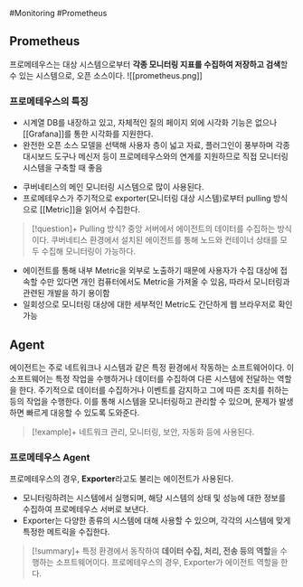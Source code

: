 #Monitoring #Prometheus

## Prometheus
프로메테우스는 대상 시스템으로부터 **각종 모니터링 지표를 수집하여 저장하고 검색**할 수 있는 시스템으로, 오픈 소스이다.
![[prometheus.png]]

### 프로메테우스의 특징
- 시계열 DB를 내장하고 있고, 자체적인 질의 페이지 외에 시각화 기능은 없으나 [[Grafana]]를 통한 시각화를 지원한다.
- 완전한 오픈 소스 모델을 선택해 사용자 층이 넓고 자료, 플러그인이 풍부하며 각종 대시보드 도구나 메신저 등이 프로메테우스와의 연계를 지원하므로 직접 모니터링 시스템을 구축할 때 좋음
+ 쿠버네티스의 메인 모니터링 시스템으로 많이 사용된다.
+ 프로메테우스가 주기적으로 exporter(모니터링 대상 시스템)로부터 pulling 방식으로 [[Metric]]을 읽어서 수집한다.

> [!question]+ Pulling 방식?
> 중앙 서버에서 에이전트의 데이터를 수집하는 방식이다. 쿠버네티스 환경에서 설치된 에이전트를 통해 노드와 컨테이너 상태를 모두 수집해 모니터링이 가능하다.

- 에이전트를 통해 내부 Metric을 외부로 노출하기 때문에 사용자가 수집 대상에 접속할 수만 있다면 개인 컴퓨터에서도 Metric을 가져올 수 있음, 따라서 모니터링과 관련된 개발을 하기 용이함
- 일회성으로 모니터링 대상에 대한 세부적인 Metric도 간단하게 웹 브라우저로 확인 가능

## Agent
에이전트는 주로 네트워크나 시스템과 같은 특정 환경에서 작동하는 소프트웨어이다. 이 소프트웨어는 특정 작업을 수행하거나 데이터를 수집하여 다른 시스템에 전달하는 역할을 한다. 주기적으로 데이터를 수집하거나 이벤트를 감지하고 그에 따른 조치를 취하는 등의 작업을 수행한다. 이를 통해 시스템을 모니터링하고 관리할 수 있으며, 문제가 발생하면 빠르게 대응할 수 있도록 도와준다.

> [!example]+ 
> 네트워크 관리, 모니터링, 보안, 자동화 등에 사용된다.

### 프로메테우스 Agent
프로메테우스의 경우, **Exporter**라고도 불리는 에이전트가 사용된다. 
+ 모니터링하려는 시스템에서 실행되며, 해당 시스템의 상태 및 성능에 대한 정보를 수집하여 프로메테우스 서버로 보낸다. 
+ Exporter는 다양한 종류의 시스템에 대해 사용할 수 있으며, 각각의 시스템에 맞게 특정한 메트릭을 수집한다.

> [!summary]+ 
> 특정 환경에서 동작하여 **데이터 수집, 처리, 전송 등의 역할**을 수행하는 소프트웨어이다. 프로메테우스의 경우, Exporter가 에이전트 역할을 한다.